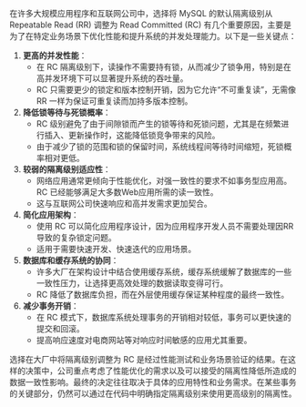 <font style="color:rgba(0, 0, 0, 0.82);">在许多大规模应用程序和互联网公司中，选择将 MySQL 的默认隔离级别从 Repeatable Read (RR) 调整为 Read Committed (RC) 有几个重要原因，主要是为了在特定业务场景下优化性能和提升系统的并发处理能力。以下是一些关键点：</font>

1. **<font style="color:rgba(0, 0, 0, 0.82);">更高的并发性能</font>**<font style="color:rgba(0, 0, 0, 0.82);">：</font>
    - <font style="color:rgba(0, 0, 0, 0.82);">在 RC 隔离级别下，读操作不需要持有锁，从而减少了锁争用，特别是在高并发环境下可以显著提升系统的吞吐量。</font>
    - <font style="color:rgba(0, 0, 0, 0.82);">RC 只需要更少的锁定和版本控制开销，因为它允许“不可重复读”，无需像 RR 一样为保证可重复读而加持多版本控制。</font>
2. **<font style="color:rgba(0, 0, 0, 0.82);">降低锁等待与死锁概率</font>**<font style="color:rgba(0, 0, 0, 0.82);">：</font>
    - <font style="color:rgba(0, 0, 0, 0.82);">RC 级别避免了由于间隙锁而产生的锁等待和死锁问题，尤其是在频繁进行插入、更新操作时，这能降低锁竞争带来的风险。</font>
    - <font style="color:rgba(0, 0, 0, 0.82);">由于减少了锁的范围和锁的保留时间，系统线程间等待时间缩短，死锁概率相对更低。</font>
3. **<font style="color:rgba(0, 0, 0, 0.82);">较弱的隔离级别适应性</font>**<font style="color:rgba(0, 0, 0, 0.82);">：</font>
    - <font style="color:rgba(0, 0, 0, 0.82);">网络应用通常更倾向于性能优化，对强一致性的要求不如事务型应用高。RC 已经能够满足大多数Web应用所需的读一致性。</font>
    - <font style="color:rgba(0, 0, 0, 0.82);">这与互联网公司快速响应和高并发需求更加契合。</font>
4. **<font style="color:rgba(0, 0, 0, 0.82);">简化应用架构</font>**<font style="color:rgba(0, 0, 0, 0.82);">：</font>
    - <font style="color:rgba(0, 0, 0, 0.82);">使用 RC 可以简化应用程序设计，因为应用程序开发人员不需要处理因RR导致的复杂锁定问题。</font>
    - <font style="color:rgba(0, 0, 0, 0.82);">适用于需要快速开发、快速迭代的应用场景。</font>
5. **<font style="color:rgba(0, 0, 0, 0.82);">数据库和缓存系统的协同</font>**<font style="color:rgba(0, 0, 0, 0.82);">：</font>
    - <font style="color:rgba(0, 0, 0, 0.82);">许多大厂在架构设计中结合使用缓存系统，缓存系统缓解了数据库的一些一致性压力，让选择更高效处理的数据读取变得可行。</font>
    - <font style="color:rgba(0, 0, 0, 0.82);">RC 降低了数据库负担，而在外层使用缓存保证某种程度的最终一致性。</font>
6. **<font style="color:rgba(0, 0, 0, 0.82);">减少事务开销</font>**<font style="color:rgba(0, 0, 0, 0.82);">：</font>
    - <font style="color:rgba(0, 0, 0, 0.82);">在 RC 模式下，数据库系统处理事务的开销相对较低，事务可以更快速的提交和回滚。</font>
    - <font style="color:rgba(0, 0, 0, 0.82);">提高响应速度对电商网站等对响应时间敏感的应用尤其重要。</font>

<font style="color:rgba(0, 0, 0, 0.82);">选择在大厂中将隔离级别调整为 RC 是经过性能测试和业务场景验证的结果。在这样的决策中，公司重点考虑了性能优化的需求以及可以接受的隔离性降低所造成的数据一致性影响。最终的决定往往取决于具体的应用特性和业务需求。在某些事务的关键部分，仍然可以通过在代码中明确指定隔离级别来使用更高级别的隔离性。</font>

